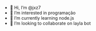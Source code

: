 - 👋 Hi, I’m @jxz7
- 👀 I’m interested in programação 
- 🌱 I’m currently learning node.js
- 💞️ I’m looking to collaborate on layla bot

<!---
jxz7/jxz7 is a ✨ special ✨ repository because its `README.md` (this file) appears on your GitHub profile.
You can click the Preview link to take a look at your changes.
--->
